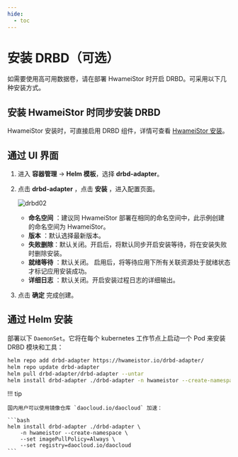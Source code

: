 ```yaml
---
hide:
  - toc
---
```


# 安装 DRBD（可选）

如需要使用高可用数据卷，请在部署 HwameiStor 时开启 DRBD。可采用以下几种安装方式。

## 安装 HwameiStor 时同步安装 DRBD

HwameiStor 安装时，可直接启用 DRBD 组件，详情可查看 [HwameiStor 安装](deploy-operator.md)。

## 通过 UI 界面

1. 进入 __容器管理__ -> __Helm 模板__，选择 __drbd-adapter__。

2. 点击 __drbd-adapter__ ，点击 __安装__ ，进入配置页面。

    ![drbd02](https://docs.daocloud.io/daocloud-docs-images/docs/storage/images/drbd02.jpg)

    - __命名空间__ ：建议同 HwameiStor 部署在相同的命名空间中，此示例创建的命名空间为 HwameiStor。
    - __版本__ ：默认选择最新版本。
    - __失败删除__：默认关闭。开启后，将默认同步开启安装等待，将在安装失败时删除安装。
    - __就绪等待__ ：默认关闭。 启用后，将等待应用下所有关联资源处于就绪状态才标记应用安装成功。
    - __详细日志__ ：默认关闭。开启安装过程日志的详细输出。

3. 点击 __确定__ 完成创建。

## 通过 Helm 安装

部署以下 `DaemonSet`。它将在每个 kubernetes 工作节点上启动一个 Pod 来安装 DRBD 模块和工具：

```bash
helm repo add drbd-adapter https://hwameistor.io/drbd-adapter/
helm repo update drbd-adapter
helm pull drbd-adapter/drbd-adapter --untar
helm install drbd-adapter ./drbd-adapter -n hwameistor --create-namespace
```

!!! tip

    国内用户可以使用镜像仓库 `daocloud.io/daocloud` 加速：

    ```bash
    helm install drbd-adapter ./drbd-adapter \
        -n hwameistor --create-namespace \
        --set imagePullPolicy=Always \
        --set registry=daocloud.io/daocloud
    ```
